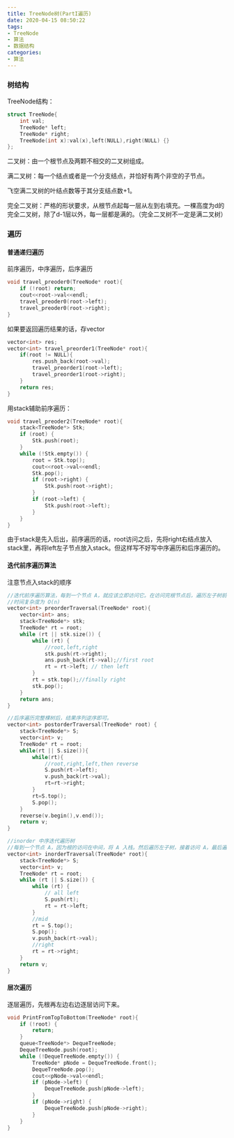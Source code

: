 ```yaml
---
title: TreeNode树(PartI遍历)
date: 2020-04-15 08:50:22
tags:
- TreeNode
- 算法
- 数据结构
categories:
- 算法
---
```




### 树结构

TreeNode结构：

```c++
struct TreeNode{
    int val;
    TreeNode* left;
    TreeNode* right;
    TreeNode(int x):val(x),left(NULL),right(NULL) {}
};
```

二叉树：由一个根节点及两颗不相交的二叉树组成。

满二叉树：每一个结点或者是一个分支结点，并恰好有两个非空的子节点。

飞空满二叉树的叶结点数等于其分支结点数+1。

完全二叉树：严格的形状要求，从根节点起每一层从左到右填充。一棵高度为d的完全二叉树，除了d-1层以外，每一层都是满的。（完全二叉树不一定是满二叉树）



### 遍历

#### 普通递归遍历

前序遍历，中序遍历，后序遍历

```c++
void travel_preoder0(TreeNode* root){
    if (!root) return;
    cout<<root->val<<endl;
    travel_preoder0(root->left);
    travel_preoder0(root->right);
}
```

如果要返回遍历结果的话，存vector

```c++
vector<int> res;
vector<int> travel_preorder1(TreeNode* root){
    if(root != NULL){
        res.push_back(root->val);
        travel_preorder1(root->left);
        travel_preorder1(root->right);
    }
    return res;
}
```

用stack辅助前序遍历：

```c++
void travel_preoder2(TreeNode* root){
    stack<TreeNode*> Stk;
    if (root) {
        Stk.push(root);
    }
    while (!Stk.empty()) {
        root = Stk.top();
        cout<<root->val<<endl;
        Stk.pop();
        if (root->right) {
            Stk.push(root->right);
        }
        if (root->left) {
            Stk.push(root->left);
        }
    }
}
```

由于stack是先入后出，前序遍历的话，root访问之后，先将right右结点放入stack里，再将left左子节点放入stack。但这样写不好写中序遍历和后序遍历的。



#### 迭代前序遍历算法

注意节点入stack的顺序

```c++
//迭代前序遍历算法，每到一个节点 A，就应该立即访问它。在访问完根节点后，遍历左子树前，要将右子树压入栈。
//时间复杂度为 O(n)
vector<int> preorderTraversal(TreeNode* root){
    vector<int> ans;
    stack<TreeNode*> stk;
    TreeNode* rt = root;
    while (rt || stk.size()) {
        while (rt) {
            //root,left,right
            stk.push(rt->right);
            ans.push_back(rt->val);//first root
            rt = rt->left; // then left
        }
        rt = stk.top();//finally right
        stk.pop();
    }
    return ans;
}

//后序遍历完整棵树后，结果序列逆序即可。
vector<int> postorderTraversal(TreeNode* root) {
    stack<TreeNode*> S;
    vector<int> v;
    TreeNode* rt = root;
    while(rt || S.size()){
        while(rt){
            //root,right,left,then reverse
            S.push(rt->left);
            v.push_back(rt->val);
            rt=rt->right;
        }
        rt=S.top();
        S.pop();
    }
    reverse(v.begin(),v.end());
    return v;
}

//inorder 中序迭代遍历树
//每到一个节点 A，因为根的访问在中间，将 A 入栈。然后遍历左子树，接着访问 A，最后遍历右子树。
vector<int> inorderTraversal(TreeNode* root){
    stack<TreeNode*> S;
    vector<int> v;
    TreeNode* rt = root;
    while (rt || S.size()) {
        while (rt) {
            // all left
            S.push(rt);
            rt = rt->left;
        }
        //mid
        rt = S.top();
        S.pop();
        v.push_back(rt->val);
        //right
        rt = rt->right;
    }
    return v;
}

```



#### 层次遍历

逐层遍历，先根再左边右边逐层访问下来。

```c++
void PrintFromTopToBottom(TreeNode* root){
    if (!root) {
        return;
    }
    queue<TreeNode*> DequeTreeNode;
    DequeTreeNode.push(root);
    while (!DequeTreeNode.empty()) {
        TreeNode* pNode = DequeTreeNode.front();
        DequeTreeNode.pop();
        cout<<pNode->val<<endl;
        if (pNode->left) {
            DequeTreeNode.push(pNode->left);
        }
        if (pNode->right) {
            DequeTreeNode.push(pNode->right);
        }
    }
}
```

